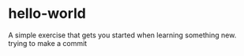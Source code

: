 # hello-world
A simple exercise that gets you started when learning something new.
trying to make a commit
